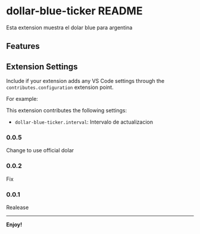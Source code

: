 # dollar-blue-ticker README

Esta extension muestra el dolar blue para argentina

## Features


## Extension Settings

Include if your extension adds any VS Code settings through the `contributes.configuration` extension point.

For example:

This extension contributes the following settings:

* `dollar-blue-ticker.interval`: Intervalo de actualizacion


### 0.0.5
Change to use official dolar

### 0.0.2
Fix 


### 0.0.1

Realease


---


**Enjoy!**
